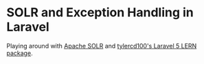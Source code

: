 # SOLR and Exception Handling in Laravel

Playing around with [Apache SOLR](http://lucene.apache.org/solr/) and [tylercd100's Laravel 5 LERN package](https://github.com/tylercd100/lern).
